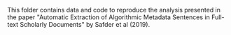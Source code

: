 This folder contains data and code to reproduce the analysis presented in the paper "Automatic Extraction of Algorithmic Metadata Sentences in Full-text Scholarly Documents" by Safder et al (2019).
